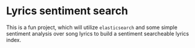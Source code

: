 # Lyrics sentiment search

This is a fun project, which will utilize `elasticsearch` and some simple sentiment analysis over song lyrics to build
a sentiment searcheable lyrics index. 
